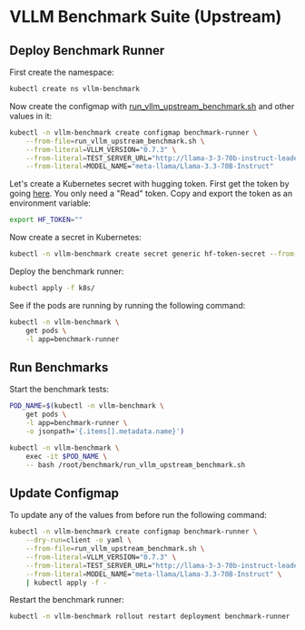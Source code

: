 # VLLM Benchmark Suite (Upstream)

## Deploy Benchmark Runner

First create the namespace:

```bash
kubectl create ns vllm-benchmark
```

Now create the configmap with [run_vllm_upstream_benchmark.sh](run_vllm_upstream_benchmark.sh) and other values in it:

```bash
kubectl -n vllm-benchmark create configmap benchmark-runner \
    --from-file=run_vllm_upstream_benchmark.sh \
    --from-literal=VLLM_VERSION="0.7.3" \
    --from-literal=TEST_SERVER_URL="http://llama-3-3-70b-instruct-leader.default:8000" \
    --from-literal=MODEL_NAME="meta-llama/Llama-3.3-70B-Instruct"
```

Let's create a Kubernetes secret with hugging token. First get the token by going [here](https://huggingface.co/settings/tokens). You only need a "Read" token. Copy and export the token as an environment variable:

```bash
export HF_TOKEN=""
```

Now create a secret in Kubernetes:

```bash
kubectl -n vllm-benchmark create secret generic hf-token-secret --from-literal token=${HF_TOKEN}
```

Deploy the benchmark runner:

```bash
kubectl apply -f k8s/
```

See if the pods are running by running the following command:

```bash
kubectl -n vllm-benchmark \
    get pods \
    -l app=benchmark-runner
```

## Run Benchmarks

Start the benchmark tests:

```bash
POD_NAME=$(kubectl -n vllm-benchmark \
    get pods \
    -l app=benchmark-runner \
    -o jsonpath='{.items[].metadata.name}')

kubectl -n vllm-benchmark \
    exec -it $POD_NAME \
    -- bash /root/benchmark/run_vllm_upstream_benchmark.sh
```

## Update Configmap

To update any of the values from before run the following command:

```bash
kubectl -n vllm-benchmark create configmap benchmark-runner \
    --dry-run=client -o yaml \
    --from-file=run_vllm_upstream_benchmark.sh \
    --from-literal=VLLM_VERSION="0.7.3" \
    --from-literal=TEST_SERVER_URL="http://llama-3-3-70b-instruct-leader.default:8000" \
    --from-literal=MODEL_NAME="meta-llama/Llama-3.3-70B-Instruct" \
    | kubectl apply -f -
```

Restart the benchmark runner:

```bash
kubectl -n vllm-benchmark rollout restart deployment benchmark-runner
```

